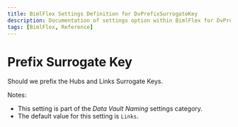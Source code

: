 ```yaml
---
title: BimlFlex Settings Definition for DvPrefixSurrogateKey
description: Documentation of settings option within BimlFlex for DvPrefixSurrogateKey
tags: [BimlFlex, Reference]
---
```


# Prefix Surrogate Key

Should we prefix the Hubs and Links Surrogate Keys.

Notes:

* This setting is part of the *Data Vault Naming* settings category.
* The default value for this setting is `Links`.
